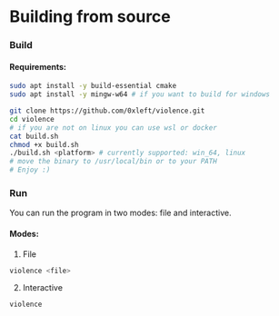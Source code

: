 # Building from source

### Build

#### Requirements:

```bash
sudo apt install -y build-essential cmake
sudo apt install -y mingw-w64 # if you want to build for windows
```

```bash
git clone https://github.com/0xleft/violence.git
cd violence
# if you are not on linux you can use wsl or docker
cat build.sh
chmod +x build.sh
./build.sh <platform> # currently supported: win_64, linux
# move the binary to /usr/local/bin or to your PATH
# Enjoy :)
```

### Run

You can run the program in two modes: file and interactive.

#### Modes:
1. File

```bash
violence <file>
```

2. Interactive

```bash
violence
```